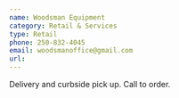 ```yaml
---
name: Woodsman Equipment 
category: Retail & Services
type: Retail
phone: 250-832-4045
email: woodsmanoffice@gmail.com
url: 
---
```


Delivery and curbside pick up. Call to order.